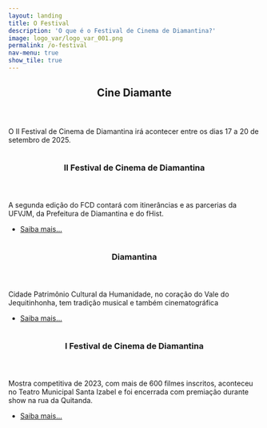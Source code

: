 ```yaml
---
layout: landing
title: O Festival
description: 'O que é o Festival de Cinema de Diamantina?'
image: logo_var/logo_var_001.png
permalink: /o-festival
nav-menu: true
show_tile: true
---
```


<!-- Main -->
<div id="main">

<!-- One -->
<section id="one">
	<div class="inner">
		<header class="major">
			<h2>Cine Diamante</h2>
		</header>
		<p>O II Festival de Cinema de Diamantina irá acontecer entre os dias 17 a 20 de setembro de 2025.</p>
	</div>
</section>

<!-- Two -->
<section id="two" class="spotlights">
	<section>
		<a href="generic.html" class="image">
			<img src="{{ site.images_path }}logo_var/logo_var_001.png" alt="" data-position="25% 25%" />
		</a>
		<div class="content">
			<div class="inner">
				<header class="major">
					<h3>II Festival de Cinema de Diamantina</h3>
				</header>
				<p>A segunda edição do FCD contará com itinerâncias e as parcerias da UFVJM, da Prefeitura de Diamantina e do fHist.</p>
				<ul class="actions">
					<li><a href="{{ '/ii-festival-de-cinema-de-diamantina/' | relative_url }}" class="button">Saiba mais...</a></li>
				</ul>
			</div>
		</div>
	</section>
	<section>
		<a href="generic.html" class="image">
			<img src="{{ site.images_path }}logo_var/logo_var_002.png" alt="" data-position="center center" />
		</a>
		<div class="content">
			<div class="inner">
				<header class="major">
					<h3>Diamantina</h3>
				</header>
				<p>Cidade Patrimônio Cultural da Humanidade, no coração do Vale do Jequitinhonha, tem tradição musical e também cinematográfica</p>
				<ul class="actions">
					<li><a href="{{ '/diamantina/' | relative_url }}" class="button">Saiba mais...</a></li>
				</ul>
			</div>
		</div>
	</section>
	<section>
		<a href="generic.html" class="image">
			<img src="{{ site.images_path }}logo_var/logo_var_003.png" alt="" data-position="top center" />
		</a>
		<div class="content">
			<div class="inner">
				<header class="major">
					<h3>I Festival de Cinema de Diamantina</h3>
				</header>
				<p>Mostra competitiva de 2023, com mais de 600 filmes inscritos, aconteceu no Teatro Municipal Santa Izabel e foi encerrada com premiação durante show na rua da Quitanda.</p>
				<ul class="actions">
					<li><a href="{{ '/i-festival-de-cinema-de-diamantina/' | relative_url }}" class="button">Saiba mais...</a></li>
				</ul>
			</div>
		</div>
	</section>
</section>

</div>
